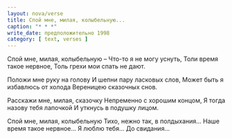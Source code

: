 ```yaml
---
layout: nova/verse
title: Спой мне, милая, колыбельную...
caption: "* * *"
write_date: предположительно 1998
category: [ text, verses ]
---
```

Спой мне, милая, колыбельную –
Что-то я не могу уснуть,
Толи время такое нервное,
Толь грехи мои спать не дают.

Положи мне руку на голову
И шепни пару ласковых слов,
Может быть я избавлюсь от холода
Вереницею сказочных снов.

Расскажи мне, милая, сказочку
Непременно с хорошим концом,
Я тогда назову тебя лапочкой
И уткнусь в подушку лицом.

Спой мне, милая, колыбельную
Тихо, нежно так, в полдыхания...
Наше время такое нервное...
Я люблю тебя... До свидания...
